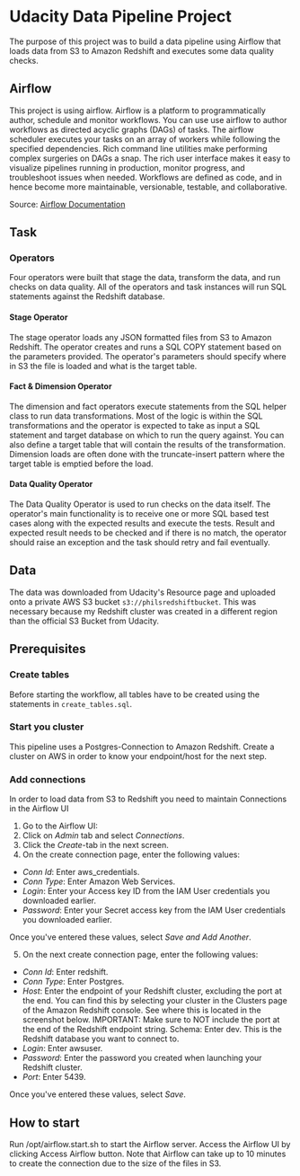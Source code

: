 # Udacity Data Pipeline Project
The purpose of this project was to build a data pipeline using Airflow that loads data from S3 to Amazon Redshift and executes some data quality checks.

## Airflow
This project is using airflow. Airflow is a platform to programmatically author, schedule and monitor workflows.
You can use use airflow to author workflows as directed acyclic graphs (DAGs) of tasks. The airflow scheduler executes your tasks on an array of workers while following the specified dependencies. Rich command line utilities make performing complex surgeries on DAGs a snap. The rich user interface makes it easy to visualize pipelines running in production, monitor progress, and troubleshoot issues when needed.
Workflows are defined as code, and in hence become more maintainable, versionable, testable, and collaborative.

Source: [Airflow Documentation](https://airflow.apache.org/)

## Task

### Operators
Four operators were built that stage the data, transform the data, and run checks on data quality. All of the operators and task instances will run SQL statements against the Redshift database. 

#### Stage Operator
The stage operator loads any JSON formatted files from S3 to Amazon Redshift. The operator creates and runs a SQL COPY statement based on the parameters provided. The operator's parameters should specify where in S3 the file is loaded and what is the target table.

#### Fact & Dimension Operator
The dimension and fact operators execute statements from the SQL helper class to run data transformations. Most of the logic is within the SQL transformations and the operator is expected to take as input a SQL statement and target database on which to run the query against. You can also define a target table that will contain the results of the transformation. Dimension loads are often done with the truncate-insert pattern where the target table is emptied before the load.

#### Data Quality Operator
The Data Quality Operator is used to run checks on the data itself. The operator's main functionality is to receive one or more SQL based test cases along with the expected results and execute the tests. Result and expected result needs to be checked and if there is no match, the operator should raise an exception and the task should retry and fail eventually.

## Data
The data was downloaded from Udacity's Resource page and uploaded onto a private AWS S3 bucket `s3://philsredshiftbucket`. This was necessary because my Redshift cluster was created in a different region than the official S3 Bucket from Udacity.

## Prerequisites
### Create tables
Before starting the workflow, all tables have to be created using the statements in `create_tables.sql`.

### Start you cluster
This pipeline uses a Postgres-Connection to Amazon Redshift. Create a cluster on AWS in order to know your endpoint/host for the next step.

### Add connections
In order to load data from S3 to Redshift you need to maintain Connections in the Airflow UI

1. Go to the Airflow UI:
2. Click on *Admin* tab and select *Connections*.
3. Click the *Create*-tab in the next screen.
4. On the create connection page, enter the following values:
- *Conn Id*: Enter aws_credentials.
- *Conn Type*: Enter Amazon Web Services.
- *Login*: Enter your Access key ID from the IAM User credentials you downloaded earlier.
- *Password*: Enter your Secret access key from the IAM User credentials you downloaded earlier.

Once you've entered these values, select *Save and Add Another*.

5. On the next create connection page, enter the following values:

- *Conn Id*: Enter redshift.
- *Conn Type*: Enter Postgres.
- *Host*: Enter the endpoint of your Redshift cluster, excluding the port at the end. You can find this by selecting your cluster in the Clusters page of the Amazon Redshift console. See where this is located in the screenshot below. IMPORTANT: Make sure to NOT include the port at the end of the Redshift endpoint string.
Schema: Enter dev. This is the Redshift database you want to connect to.
- *Login*: Enter awsuser.
- *Password*: Enter the password you created when launching your Redshift cluster.
- *Port*: Enter 5439.

Once you've entered these values, select *Save*.

## How to start
Run /opt/airflow.start.sh to start the Airflow server. Access the Airflow UI by clicking Access Airflow button. Note that Airflow can take up to 10 minutes to create the connection due to the size of the files in S3.
